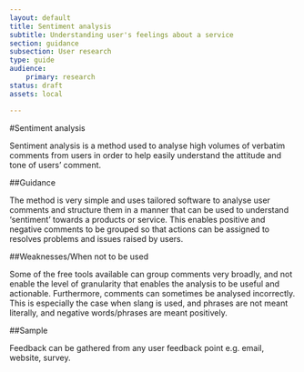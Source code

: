 ```yaml
---
layout: default
title: Sentiment analysis
subtitle: Understanding user's feelings about a service
section: guidance
subsection: User research
type: guide 
audience: 
    primary: research 
status: draft
assets: local

---
```

    
#Sentiment analysis

Sentiment analysis is a method used to analyse high volumes of verbatim comments from users in order to help easily understand the attitude and tone of users’ comment.

##Guidance

The method is very simple and uses tailored software to analyse user comments and structure them in a manner that can be used to understand ‘sentiment’ towards a products or service. This enables positive and negative comments to be grouped so that actions can be assigned to resolves problems and issues raised by users. 

##Weaknesses/When not to be used

Some of the free tools available can group comments very broadly, and not enable the level of granularity that enables the analysis to be useful and actionable. Furthermore, comments can sometimes be analysed incorrectly. This is especially the case when slang is used, and phrases are not meant literally, and negative words/phrases are meant positively.

##Sample 

Feedback can be gathered from any user feedback point e.g. email, website, survey.
